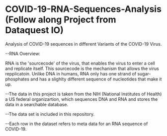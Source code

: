 # COVID-19-RNA-Sequences-Analysis (Follow along Project from Dataquest IO)
Analysis of COVID-19 sequences in different Variants of the COVID-19 Virus.

--RNA Overview:

   RNA is the 'sourcecode' of the virus, that enables the virus to enter a cell and replicate itself. This sourcecode    is the mechanism that allows the virus repplicatoin. Unlike DNA in humans, RNA only has one strand of sugar-          phosphates and has a slighlty different sequence of nucleotides that make it up.

--The data in this project is taken from the NIH (National Institutes of Health) a US federal organizartion, which sequences DNA and RNA and stores the data in a searchable database. 

--The data set is included in this repository. 

--Each row in the dataset refers to meta data for an RNA sequence of COVID-19.
